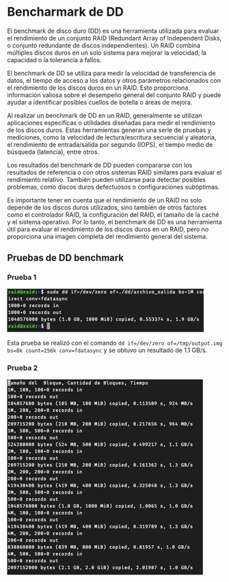 # Bencharmark de DD

El benchmark de disco duro (DD) es una herramienta utilizada para evaluar el rendimiento de un conjunto RAID (Redundant Array of Independent Disks, o conjunto redundante de discos independientes). Un RAID combina múltiples discos duros en un solo sistema para mejorar la velocidad, la capacidad o la tolerancia a fallos.

El benchmark de DD se utiliza para medir la velocidad de transferencia de datos, el tiempo de acceso a los datos y otros parámetros relacionados con el rendimiento de los discos duros en un RAID. Esto proporciona información valiosa sobre el desempeño general del conjunto RAID y puede ayudar a identificar posibles cuellos de botella o áreas de mejora.

Al realizar un benchmark de DD en un RAID, generalmente se utilizan aplicaciones específicas o utilidades diseñadas para medir el rendimiento de los discos duros. Estas herramientas generan una serie de pruebas y mediciones, como la velocidad de lectura/escritura secuencial y aleatoria, el rendimiento de entrada/salida por segundo (IOPS), el tiempo medio de búsqueda (latencia), entre otros.

Los resultados del benchmark de DD pueden compararse con los resultados de referencia o con otros sistemas RAID similares para evaluar el rendimiento relativo. También pueden utilizarse para detectar posibles problemas, como discos duros defectuosos o configuraciones subóptimas.

Es importante tener en cuenta que el rendimiento de un RAID no solo depende de los discos duros utilizados, sino también de otros factores como el controlador RAID, la configuración del RAID, el tamaño de la caché y el sistema operativo. Por lo tanto, el benchmark de DD es una herramienta útil para evaluar el rendimiento de los discos duros en un RAID, pero no proporciona una imagen completa del rendimiento general del sistema.

## Pruebas de DD benchmark

### Prueba 1

![Prueba 1](./img/PruebaInicialDD.jpg)

Esta prueba se realizó con el comando `dd if=/dev/zero of=/tmp/output.img bs=8k count=256k conv=fdatasync` y se obtuvo un resultado de 1.1 GB/s.

### Prueba 2

![Prueba 2](./img/PruebaFinalDD.jpg)
